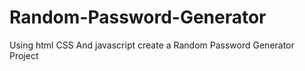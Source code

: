 # Random-Password-Generator
Using html CSS And javascript create a Random Password Generator Project
